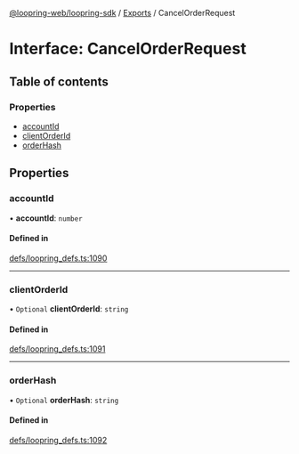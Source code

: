[@loopring-web/loopring-sdk](../README.md) / [Exports](../modules.md) / CancelOrderRequest

# Interface: CancelOrderRequest

## Table of contents

### Properties

- [accountId](CancelOrderRequest.md#accountid)
- [clientOrderId](CancelOrderRequest.md#clientorderid)
- [orderHash](CancelOrderRequest.md#orderhash)

## Properties

### accountId

• **accountId**: `number`

#### Defined in

[defs/loopring_defs.ts:1090](https://github.com/Loopring/loopring_sdk/blob/31d2a2e/src/defs/loopring_defs.ts#L1090)

___

### clientOrderId

• `Optional` **clientOrderId**: `string`

#### Defined in

[defs/loopring_defs.ts:1091](https://github.com/Loopring/loopring_sdk/blob/31d2a2e/src/defs/loopring_defs.ts#L1091)

___

### orderHash

• `Optional` **orderHash**: `string`

#### Defined in

[defs/loopring_defs.ts:1092](https://github.com/Loopring/loopring_sdk/blob/31d2a2e/src/defs/loopring_defs.ts#L1092)
